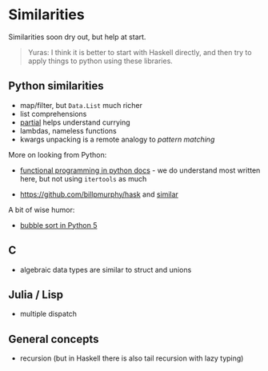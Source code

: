 # Similarities 

Similarities soon dry out, but help at start. 

> Yuras: I think it is better to start with Haskell directly, and then try to apply things to python using these libraries.

## Python similarities

- map/filter, but `Data.List` much richer
- list comprehensions  
- [partial](https://docs.python.org/2/library/functools.html#functools.partial) helps understand currying
- lambdas, nameless functions
- kwargs unpacking is a remote analogy to _pattern matching_ 

More on looking from Python:

- [functional programming in python docs](https://docs.python.org/3/howto/functional.html) - we do understand most written here, but not using `itertools` as much

- <https://github.com/billpmurphy/hask> and [similar](https://github.com/sfermigier/awesome-functional-python#libraries)


A bit of wise humor:

- [bubble sort in Python 5](https://www.youtube.com/watch?v=BvECNQRrjCY)

## C 

- algebraic data types are similar to struct and unions 

## Julia / Lisp

- multiple dispatch

## General concepts

- recursion (but in Haskell there is also tail recursion with lazy typing)